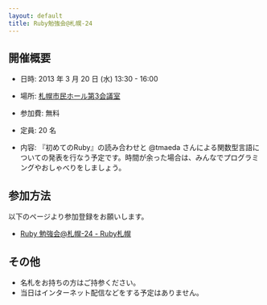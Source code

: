 ```yaml
---
layout: default
title: Ruby勉強会@札幌-24
---
```

## 開催概要

- 日時: 2013 年 3 月 20 日 (水) 13:30 - 16:00
- 場所: [札幌市民ホール第3会議室](http://www.sapporo-shiminhall.org/) <br/>

- 参加費: 無料
- 定員: 20 名
- 内容: 『初めてのRuby』の読み合わせと @tmaeda さんによる関数型言語についての発表を行なう予定です。時間が余った場合は、みんなでプログラミングやおしゃべりをしましょう。

## 参加方法

以下のページより参加登録をお願いします。

- [Ruby 勉強会@札幌-24 - Ruby札幌](http://rubysapporo.doorkeeper.jp/events/3072)

## その他

- 名札をお持ちの方はご持参ください。
- 当日はインターネット配信などをする予定はありません。

